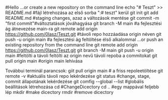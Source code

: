 #Hello
…or create a new repository on the command line
echo "# Teszt" >> README.md #fájl létrehozása az első sorba ":# teszt" kerül
git init
git add README.md #staging changes, azaz a változások mentése
git commit -m "first commit"#változtatások jóváhagyása
git branch -M main #a fejlesztési ág átnevezése main-ra
git remote add origin https://github.com/0lasz/Teszt.git #távoli repo hozzáadása origin néven
git push -u origin main #a fejlesztési ág feltöltése élső alkalommal
…or push an existing repository from the command line
git remote add origin https://github.com/0lasz/Teszt.git
git branch -M main
git push -u origin main #feltölti a távoli feltölti az origin nevű távoli repoba a commitokat
git pull origin main #origin main lehívása

Továbbui terminál parancsok:
giit pull origin main # a friss repoleetöltése
git remote -v #aktuális távoli repo lekérdezése
git status #change, stage, commit állapotának lekérdezése
git comfig --global --list #globális beállitások létrehozása
cd <directory naem>#ChangeDicectory
cd .. #egy mappával feljebb lép
  mkdir <dicectory name> #make dicectory
  rmdir <dicectory name> #remove dicectory
